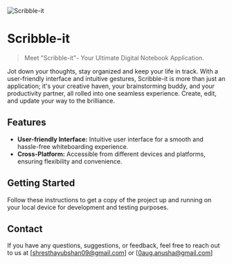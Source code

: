 ![Scribble-it](https://github.com/yubshan/scribble-it/assets/140963281/62c3e1d7-c21b-4095-9b53-11960a8a5069)

# Scribble-it
> Meet "Scribble-it"- Your Ultimate Digital Notebook Application.

Jot down your thoughts, stay organized and keep your life in track.
With a user-friendly interface and intuitive gestures, Scribble-it is more than just an application; it's your creative haven, your brainstorming buddy, and your productivity partner, all rolled into one seamless experience. Create, edit, and update your way to the brilliance.


## Features

- **User-friendly Interface:** Intuitive user interface for a smooth and hassle-free whiteboarding experience.
- **Cross-Platform:** Accessible from different devices and platforms, ensuring flexibility and convenience.

## Getting Started
Follow these instructions to get a copy of the project up and running on your local device for development and testing purposes.


## Contact

If you have any questions, suggestions, or feedback, feel free to reach out to us at [shresthayubshan09@gmail.com] or [0aug.anusha@gmail.com]

